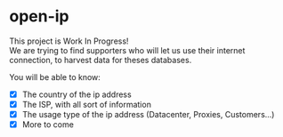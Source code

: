 # open-ip

This project is Work In Progress!  
We are trying to find supporters who will let us use their internet connection, to harvest data for theses databases.

You will be able to know:
  - [x] The country of the ip address
  - [x] The ISP, with all sort of information
  - [x] The usage type of the ip address (Datacenter, Proxies, Customers...)
  - [x] More to come
